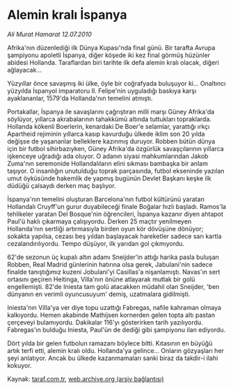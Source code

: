 # Alemin kralı İspanya

*Ali Murat Hamarat 12.07.2010*

<div class="yazi"><p>Afrika'nın düzenlediği ilk Dünya Kupası'nda final günü. Bir tarafta Avrupa şampiyonu apoletli İspanya, diğer köşede iki kez final görmüş hüzünler abidesi Hollanda. Taraflardan biri tarihte ilk defa alemin kralı olacak, diğeri ağlayacak...</p>
<p>Yüzyıllar önce savaşmış iki ülke, öyle bir coğrafyada buluşuyor ki... Onaltıncı yüzyılda İspanyol imparatoru II. Felipe'nin uyguladığı baskıya karşı ayaklananlar, 1579'da Hollanda'nın temelini atmıştı.</p>
<p>Portakallar, İspanya ile savaşlarını çağrıştıran milli marşı Güney Afrika'da söylüyor, yıllarca akrabalarının tahakkümü altında tuttukları topraklarda. Hollanda kökenli Boerlerin, kenardaki De Boer'e selamlar, yarattığı ırkçı Apartheid rejiminin yıllarca kasıp kavurduğu ülkede iklim son 20 yılda değişse de yaşananlar belleklere kazınmış duruyor. Robben bütün dünya için bir futbol sihirbazıyken, Güney Afrika'da özgürlük savaşçılarının yıllarca işkenceye uğradığı ada oluyor. O adanın siyasi mahkumlarından Jakob Zuma'nın seremonide Hollandalıların elini sıkması bambaşka bir anlam taşıyor. O insanlığın unutulduğu toprak parçasında, futbol ekseninde yazılan umut öyküsünde hakemlik de yapmış bugünün Devlet Başkanı keşke ilk düdüğü çalsaydı derken maç başlıyor.</p>
<p>İspanya'nın temelini oluşturan Barcelona'nın futbol kültürünü yaratan Hollandalı Cruyff'un gurur duyabileceği finale Boğalar hızlı başladı. Ramos'la tehlikeler yaratan Del Bosque'nin öğrencileri, İspanya kazanır diyen ahtapot Paul'ü haklı çıkarmaya çalışıyordu. Derken 25 maçtır yenilmeyen Hollanda'nın sertliği artırmasıyla birden oyun kör dövüşüne dönüyor; sokakta yapılsa, cezası beş yıldan başlayacak hareketler sadece sarı kartla cezalandırılıyordu. Tempo düşüyor, ilk yarıdan gol çıkmıyordu.</p>
<p>62'de sezonun üç kupalı altın adamı Sneijder'in attığı harika pasla buluşan Robben, Real Madrid günlerinin hatırına olsa gerek, Jabulani'nin sadece finalde tanıştığımız kuzeni Jobulani'yi Casillas'a nişanlamıştı. Navas'ın sert ortasını geçiren Heitinga, Villa'nın önüne atlayarak mutlak bir golü engellemişti. 82'de Iniesta tam golü atacakken müdahil olan Sneijder, 'ben dünyanın en verimli oyuncusuyum' demiş, uzatmalara gidilmişti.</p>
<p>Iniesta'nın Villa'ya ver diye topu uzattığı Fabregas, nafile kahraman olmaya kalkıyordu. Hemen akabinde Mathijsen kornerden gelen topta altı pastan çerçeveyi bulamıyordu. Dakikalar 116'yı gösterirken tarih yazılıyordu. Fabregas'ın bulduğu Iniesta, Paul'ün de dediği gibi şampiyonu ilan ediyordu.</p>
<p>Dört yılda bir gelen futbolun ramazanı böylece bitti. Kıtasının en büyüğü artık terfi etti, alemin kralı oldu. Hollanda'ya gelince... Onların gözyaşları her şeyi anlatıyor. Ancak bu ülkede kazanmamaları sanki biraz da takdir-i ilahi kokuyor.</p></div>

Kaynak: [taraf.com.tr](http://www.taraf.com.tr:80/ali-murat-hamarat/makale-alemin-krali-ispanya.htm), [web.archive.org (arşiv bağlantısı)](http://web.archive.org/web/20100714155111/http://www.taraf.com.tr:80/ali-murat-hamarat/makale-alemin-krali-ispanya.htm)
